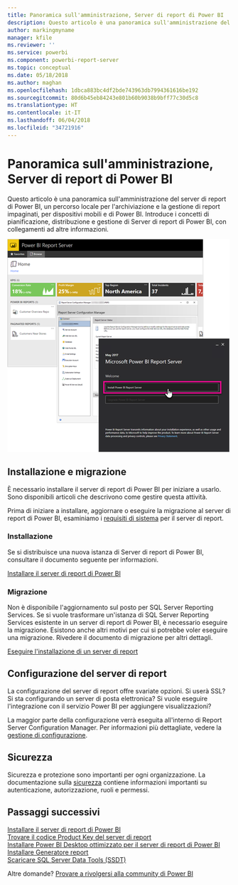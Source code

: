 ```yaml
---
title: Panoramica sull'amministrazione, Server di report di Power BI
description: Questo articolo è una panoramica sull'amministrazione del server di report di Power BI, un percorso locale per l'archiviazione e la gestione di report impaginati, per dispositivi mobili e di Power BI.
author: markingmyname
manager: kfile
ms.reviewer: ''
ms.service: powerbi
ms.component: powerbi-report-server
ms.topic: conceptual
ms.date: 05/18/2018
ms.author: maghan
ms.openlocfilehash: 1dbca883bc4df2bde743963db7994361616be192
ms.sourcegitcommit: 80d6b45eb84243e801b60b9038b9bff77c30d5c8
ms.translationtype: HT
ms.contentlocale: it-IT
ms.lasthandoff: 06/04/2018
ms.locfileid: "34721916"
---
```

# <a name="admin-overview-power-bi-report-server"></a>Panoramica sull'amministrazione, Server di report di Power BI
Questo articolo è una panoramica sull'amministrazione del server di report di Power BI, un percorso locale per l'archiviazione e la gestione di report impaginati, per dispositivi mobili e di Power BI. Introduce i concetti di pianificazione, distribuzione e gestione di Server di report di Power BI, con collegamenti ad altre informazioni.

![](media/admin-handbook-overview/admin-handbook.png)



## <a name="installing-and-migration"></a>Installazione e migrazione
È necessario installare il server di report di Power BI per iniziare a usarlo. Sono disponibili articoli che descrivono come gestire questa attività.

Prima di iniziare a installare, aggiornare o eseguire la migrazione al server di report di Power BI, esaminiamo i [requisiti di sistema](system-requirements.md) per il server di report.

### <a name="installing"></a>Installazione
Se si distribuisce una nuova istanza di Server di report di Power BI, consultare il documento seguente per informazioni. 

[Installare il server di report di Power BI](install-report-server.md)

### <a name="migration"></a>Migrazione
Non è disponibile l'aggiornamento sul posto per SQL Server Reporting Services. Se si vuole trasformare un'istanza di SQL Server Reporting Services esistente in un server di report di Power BI, è necessario eseguire la migrazione. Esistono anche altri motivi per cui si potrebbe voler eseguire una migrazione. Rivedere il documento di migrazione per altri dettagli.

[Eseguire l'installazione di un server di report](migrate-report-server.md)

## <a name="configuring-your-report-server"></a>Configurazione del server di report
La configurazione del server di report offre svariate opzioni. Si userà SSL? Si sta configurando un server di posta elettronica? Si vuole eseguire l'integrazione con il servizio Power BI per aggiungere visualizzazioni?

La maggior parte della configurazione verrà eseguita all'interno di Report Server Configuration Manager. Per informazioni più dettagliate, vedere la [gestione di configurazione](https://docs.microsoft.com/sql/reporting-services/install-windows/reporting-services-configuration-manager-native-mode).

## <a name="security"></a>Sicurezza
Sicurezza e protezione sono importanti per ogni organizzazione. La documentazione sulla [sicurezza](https://docs.microsoft.com/sql/reporting-services/security/reporting-services-security-and-protection) contiene informazioni importanti su autenticazione, autorizzazione, ruoli e permessi.

## <a name="next-steps"></a>Passaggi successivi
[Installare il server di report di Power BI](install-report-server.md)  
[Trovare il codice Product Key del server di report](find-product-key.md)  
[Installare Power BI Desktop ottimizzato per il server di report di Power BI](install-powerbi-desktop.md)  
[Installare Generatore report](https://docs.microsoft.com/sql/reporting-services/install-windows/install-report-builder)  
[Scaricare SQL Server Data Tools (SSDT)](http://go.microsoft.com/fwlink/?LinkID=616714)

Altre domande? [Provare a rivolgersi alla community di Power BI](https://community.powerbi.com/)

